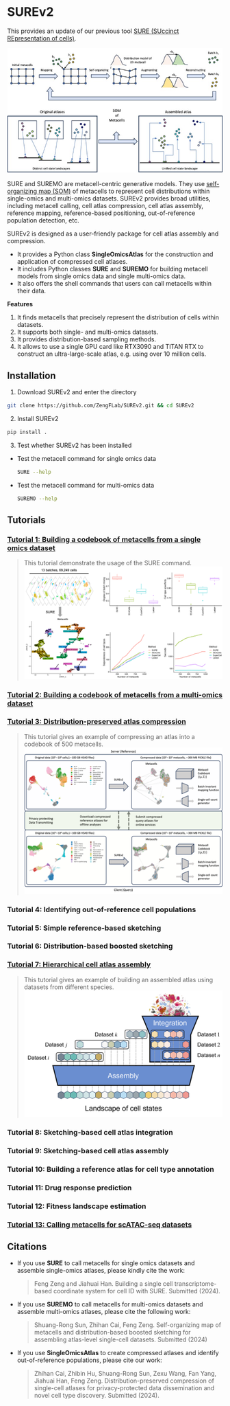 # SUREv2
This provides an update of our previous tool [SURE (SUccinct REpresentation of cells)](https://github.com/ZengFLab/SURE).

![Cell Atlas Assembly](./img/figure1.jpg)

SURE and SUREMO are metacell-centric generative models. They use [self-organizing map (SOM)](https://en.wikipedia.org/wiki/Self-organizing_map) of metacells to represent cell distributions within 
single-omics and multi-omics datasets. SUREv2 provides broad utilities, including metacell calling, cell atlas compression, cell atlas assembly, reference mapping, reference-based positioning,
out-of-reference population detection, etc. 

SUREv2 is designed as a user-friendly package for cell atlas assembly and compression. 
- It provides a Python class **SingleOmicsAtlas** for the construction and application of compressed cell atlases. 
- It includes Python classes **SURE** and **SUREMO** for building metacell models from single omics data and single multi-omics data.
- It also offers the shell commands that users can call metacells within their data. 

**Features**
1. It finds metacells that precisely represent the distribution of cells within datasets.
2. It supports both single- and multi-omics datasets.
3. It provides distribution-based sampling methods.
4. It allows to use a single GPU card like RTX3090 and TITAN RTX to construct an ultra-large-scale atlas, e.g. using over 10 million cells.

## Installation
1. Download SUREv2 and enter the directory
```bash
git clone https://github.com/ZengFLab/SUREv2.git && cd SUREv2
```

2. Install SUREv2
```bash
pip install .
```

3. Test whether SUREv2 has been installed
- Test the metacell command for single omics data
    ```bash
    SURE --help
    ```
- Test the metacell command for multi-omics data
    ```bash
    SUREMO --help
    ```

## Tutorials

### [Tutorial 1: Building a codebook of metacells from a single omics dataset](./Tutorial/tutorial_1/metacell_call_for_single_omics_dataset.ipynb)
> This tutorial demonstrate the usage of the SURE command.
![](./img/SURE.png)

### [Tutorial 2: Building a codebook of metacells from a multi-omics dataset](./Tutorial/tutorial_2/metacell_call_for_multi_omics_dataset.ipynb)
### [Tutorial 3: Distribution-preserved atlas compression](./Tutorial/tutorial_3/atlas_compression.ipynb)
> This tutorial gives an example of compressing an atlas into a codebook of 500 metacells.
![](./img/compression.png)

### Tutorial 4: Identifying out-of-reference cell populations
### Tutorial 5: Simple reference-based sketching
### Tutorial 6: Distribution-based boosted sketching
### [Tutorial 7: Hierarchical cell atlas assembly](./Tutorial/tutorial_7/hierarchical_assembly.ipynb)
> This tutorial gives an example of building an assembled atlas using datasets from different species. 
![](./img/assembly.png)

### Tutorial 8: Sketching-based cell atlas integration
### Tutorial 9: Sketching-based cell atlas assembly
### Tutorial 10: Building a reference atlas for cell type annotation
### Tutorial 11: Drug response prediction
### Tutorial 12: Fitness landscape estimation
### [Tutorial 13: Calling metacells for scATAC-seq datasets](./Tutorial/tutorial_13/metacell_call_for_single_ATACseq_dataset.ipynb)

## Citations
- If you use **SURE** to call metacells for single omics datasets and assemble single-omics atlases, please kindly cite the work:
    
    >Feng Zeng and Jiahuai Han. Building a single cell transcriptome-based coordinate system for cell ID with SURE. Submitted (2024).
    

- If you use **SUREMO** to call metacells for multi-omics datasets and assemble multi-omics atlases, please cite the following work:
    
    >Shuang-Rong Sun, Zhihan Cai, Feng Zeng. Self-organizing map of metacells and distribution-based boosted sketching for assembling atlas-level single-cell datasets. Submitted (2024)
    

- If you use **SingleOmicsAtlas** to create compressed atlases and identify out-of-reference populations, please cite our work:
    
    >Zhihan Cai, Zhibin Hu, Shuang-Rong Sun, Zexu Wang, Fan Yang, Jiahuai Han, Feng Zeng. Distribution-preserved compression of single-cell atlases for privacy-protected data dissemination and novel cell type discovery. Submitted (2024).
    